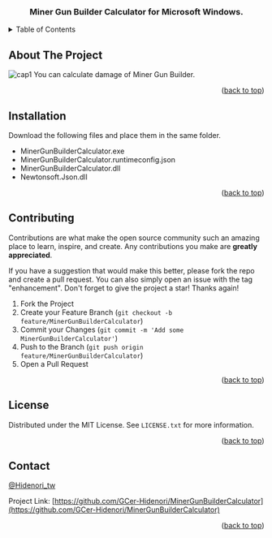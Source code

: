 <div id="top"></div>
<!--
*** Thanks for checking out the Best-README-Template. If you have a suggestion
*** that would make this better, please fork the repo and create a pull request
*** or simply open an issue with the tag "enhancement".
*** Don't forget to give the project a star!
*** Thanks again! Now go create something AMAZING! :D
-->



<!-- PROJECT SHIELDS -->
<!--
*** I'm using markdown "reference style" links for readability.
*** Reference links are enclosed in brackets [ ] instead of parentheses ( ).
*** See the bottom of this document for the declaration of the reference variables
*** for contributors-url, forks-url, etc. This is an optional, concise syntax you may use.
*** https://www.markdownguide.org/basic-syntax/#reference-style-links
-->



<!-- PROJECT LOGO -->
<br />
<div align="center">

  <h3 align="center">Miner Gun Builder Calculator for Microsoft Windows.</h3>

</div>



<!-- TABLE OF CONTENTS -->
<details>
  <summary>Table of Contents</summary>
  <ol>
    <li><a href="#Installation">Installation</a></li>
    <li><a href="#contributing">Contributing</a></li>
    <li><a href="#license">License</a></li>
    <li><a href="#contact">Contact</a></li>
  </ol>
</details>


<!-- ABOUT THE PROJECT -->
## About The Project

![cap1](https://user-images.githubusercontent.com/3679076/143728069-a90202d5-5359-4ba0-bede-f23abd53c5ff.png)
You can calculate damage of Miner Gun Builder.

<p align="right">(<a href="#top">back to top</a>)</p>



<!-- GETTING STARTED -->
## Installation

Download the following files and place them in the same folder.

 - MinerGunBuilderCalculator.exe
 - MinerGunBuilderCalculator.runtimeconfig.json
 - MinerGunBuilderCalculator.dll
 - Newtonsoft.Json.dll

<p align="right">(<a href="#top">back to top</a>)</p>

<!-- CONTRIBUTING -->
## Contributing

Contributions are what make the open source community such an amazing place to learn, inspire, and create. Any contributions you make are **greatly appreciated**.

If you have a suggestion that would make this better, please fork the repo and create a pull request. You can also simply open an issue with the tag "enhancement".
Don't forget to give the project a star! Thanks again!

1. Fork the Project
2. Create your Feature Branch (`git checkout -b feature/MinerGunBuilderCalculator`)
3. Commit your Changes (`git commit -m 'Add some MinerGunBuilderCalculator'`)
4. Push to the Branch (`git push origin feature/MinerGunBuilderCalculator`)
5. Open a Pull Request

<p align="right">(<a href="#top">back to top</a>)</p>


<!-- LICENSE -->
## License

Distributed under the MIT License. See `LICENSE.txt` for more information.

<p align="right">(<a href="#top">back to top</a>)</p>



<!-- CONTACT -->
## Contact

[@Hidenori_tw](https://twitter.com/Hidenori_tw)

Project Link: [https://github.com/GCer-Hidenori/MinerGunBuilderCalculator](https://github.com/GCer-Hidenori/MinerGunBuilderCalculator)

<p align="right">(<a href="#top">back to top</a>)</p>


